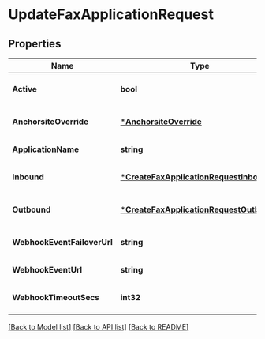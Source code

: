 # UpdateFaxApplicationRequest

## Properties
Name | Type | Description | Notes
------------ | ------------- | ------------- | -------------
**Active** | **bool** |  | [optional] [default to null]
**AnchorsiteOverride** | [***AnchorsiteOverride**](AnchorsiteOverride.md) |  | [optional] [default to null]
**ApplicationName** | **string** |  | [default to null]
**Inbound** | [***CreateFaxApplicationRequestInbound**](CreateFaxApplicationRequest_inbound.md) |  | [optional] [default to null]
**Outbound** | [***CreateFaxApplicationRequestOutbound**](CreateFaxApplicationRequest_outbound.md) |  | [optional] [default to null]
**WebhookEventFailoverUrl** | **string** |  | [optional] [default to null]
**WebhookEventUrl** | **string** |  | [default to null]
**WebhookTimeoutSecs** | **int32** |  | [optional] [default to null]

[[Back to Model list]](../README.md#documentation-for-models) [[Back to API list]](../README.md#documentation-for-api-endpoints) [[Back to README]](../README.md)

